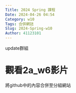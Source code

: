 ```yaml
---
Title: 2024 Spring 課程
Date: 2024-04-26 04:54
Category: w10
Tags: 合併網誌
Slug: 2024-Spring-w10
Author: 41123101
---
```


update群組

<!-- PELICAN_END_SUMMARY -->
# 觀看2a_w6影片
將github中的內容合併至分組網站

